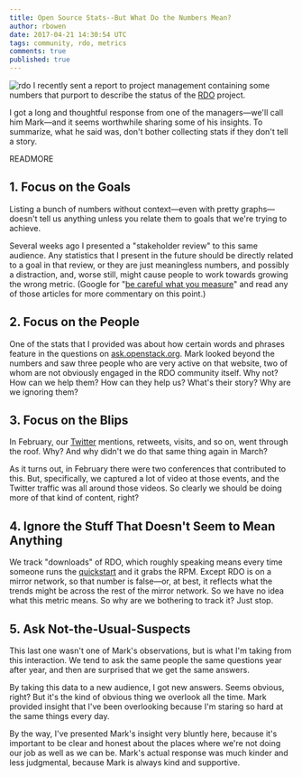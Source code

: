 ```yaml
---
title: Open Source Stats--But What Do the Numbers Mean?
author: rbowen
date: 2017-04-21 14:30:54 UTC
tags: community, rdo, metrics
comments: true
published: true
---
```


![rdo](blog/rdo-logo.png) I recently sent a report to project management containing some numbers that purport to describe the status of the [RDO](http://rdoproject.org/) project.

I got a long and thoughtful response from one of the managers&mdash;we'll call him Mark&mdash;and it seems worthwhile sharing some of his insights. To summarize, what he said was, don't bother collecting stats if they don't tell a story.

READMORE

## 1. Focus on the Goals

Listing a bunch of numbers without context&mdash;even with pretty graphs&mdash;doesn't tell us anything unless you relate them to goals that we're trying to achieve.

Several weeks ago I presented a "stakeholder review" to this same audience. Any statistics that I present in the future should be directly related to a goal in that review, or they are just meaningless numbers, and possibly a distraction, and, worse still, might cause people to work towards growing the wrong metric. (Google for "[be careful what you measure](https://goo.gl/sjxPLc)" and read any of those articles for more commentary on this point.)

## 2. Focus on the People

One of the stats that I provided was about how certain words and phrases feature in the questions on [ask.openstack.org](http://ask.openstack.org/). Mark looked beyond the numbers and saw three people who are very active on that website, two of whom are not obviously engaged in the RDO community itself. Why not? How can we help them? How can they help us? What's their story? Why are we ignoring them?

## 3. Focus on the Blips

In February, our [Twitter](http://twitter.com/rdocommunity/) mentions, retweets, visits, and so on, went through the roof. Why? And why didn't we do that same thing again in March?

As it turns out, in February there were two conferences that contributed to this. But, specifically, we captured a lot of video at those events, and the Twitter traffic was all around those videos. So clearly we should be doing more of that kind of content, right?

## 4. Ignore the Stuff That Doesn't Seem to Mean Anything

We track "downloads" of RDO, which roughly speaking means every time someone runs the [quickstart](https://www.rdoproject.org/tripleo/) and it grabs the RPM. Except RDO is on a mirror network, so that number is false&mdash;or, at best, it reflects what the trends might be across the rest of the mirror network. So we have no idea what this metric means. So why are we bothering to track it? Just stop.

## 5. Ask Not-the-Usual-Suspects

This last one wasn't one of Mark's observations, but is what I'm taking from this interaction. We tend to ask the same people the same questions year after year, and then are surprised that we get the same answers.

By taking this data to a new audience, I got new answers. Seems obvious, right? But it's the kind of obvious thing we overlook all the time. Mark provided insight that I've been overlooking because I'm staring so hard at the same things every day.

By the way, I've presented Mark's insight very bluntly here, because it's important to be clear and honest about the places where we're not doing our job as well as we can be. Mark's actual response was much kinder and less judgmental, because Mark is always kind and supportive.

